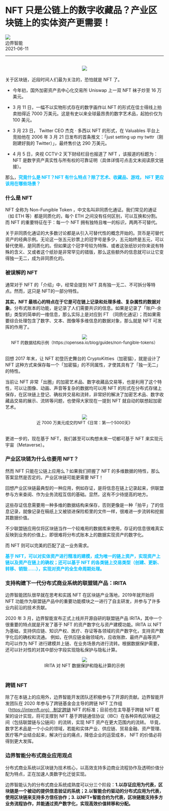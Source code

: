 # NFT 只是公链上的数字收藏品？产业区块链上的实体资产更需要！
<div class="article_about">
    <div class="article_about_owner_container">
        <div class="article_about_icon_wrap">
            <img src='https://irita.bianjie.ai/img/blog/bianjie_icon.png' class="article_about_icon">
        </div>
        <span class="article_about_owner">边界智能</span>
    </div>
    <span class='article_about_time'>2021-06-11</span>
</div>

---
<br>

<div align=center><img src="https://www.bianjie.ai/resources/IRITA/IRITA-HOME-Map/blog0/NFT01.png" ></div>
</br>
关于区块链，近段时间人们最为关注的，恐怕就是 NFT 了。

- 今年初，国外加密资产去中心化交易所 Uniswap 上一双 NFT 袜子炒至 16 万美元。

- 3 月 11 日，一幅不以实物形式存在的数字画作以 NFT 的形式在佳士得线上拍卖拍得近 7000 万美元。这是有史以来全球最昂贵的数字艺术品，起拍价仅为100 美元。

- 3 月 23 日， Twitter CEO 杰克 · 多西以 NFT 的形式，在 Valuables 平台上竞拍他在 2006 年 3 月 21 日发布的首条推文：「just setting up my twttr（刚刚建好我的 Twitter）」，最终售价达 290 万美元。

- 4 月 5 日，央视 CCTV-2 天下财经栏目也报道了 NFT ，该报道的标题为：NFT 是数字资产真实性与所有权的可靠证明（具体详情可点击文末阅读原文链接）。



那么，<font color=#00BFFF>**究竟什么是 NFT？NFT 有什么特点？除了艺术、收藏品、游戏， NFT 更应该用在哪些场景？**</font>

### 什么是 NFT

NFT 全称为 Non-Fungible Token ，中文名叫非同质化通证。我们常见的通证（如 ETH 等）都是同质化的，每个 ETH 之间没有任何区别，可以互换和分割。而 NFT 的重要特征在于：每一个 NFT 拥有独特且唯一的标识，两两不可替代。

 

关于非同质化通证的大多数讨论都是从引入可替代性的概念开始的。货币是可替代资产的经典示例。无论这一张五元钞票上的冠字号是多少，五元始终是五元，可以替代使用，是同质化的。但如果这个冠字号较为特殊、或者这张纸钞对你来说有特殊的含义、又或者这个纸钞是非常罕见的错版，那么这些额外的信息就可以让它变得独一无二，成为非同质化的。

 
### 被误解的 NFT

通常对于 NFT 的「介绍」中，经常会提到 NFT 具有独一无二、不可拆分等特点。然而，这只是 NFT的一部分特性。

 

**其实，NFT 最核心的特点在于它是可在链上记录和处理多维、复杂属性的数据对象**。分布式账本的功能，是记录了人们需要共识的信息。如果是记录了「账户-余额」类型的简单的一维信息，那么实际上是对应到 FT （同质化通证）；而如果需要综合处理包含了数字、文本、图像等多维信息的数据对象，那么就是 NFT 可发挥的作用了。
</br>
<div align=center> <img src="https://www.bianjie.ai/resources/IRITA/IRITA-HOME-Map/blog0/NFT02.png" > </div>
<center> <font size=2> NFT 的数据结构示例（https://opensea.io/blog/guides/non-fungible-tokens） </font> </center>
</br>

回想 2017 年末，让 NFT 初登历史舞台的 CryptoKitties（加密猫），就是设计了 NFT 这种方式来保存每一个「加密猫」的不同属性，才使其具有了「独一无二」的特性。

当前让 NFT 非常「出圈」的加密艺术品、数字收藏品交易等，也是利用了这个特性，可以让图像、动画、声音等复杂的数据均可以用 NFT 的形式在分布式存储上保存，在区块链上登记、确权并交易和流转，非常好的解决了加密艺术品、数字收藏品交易的展示、流转等问题，也使得大家现在一提到 NFT 就自动的联想起加密艺术。
</br>

<div align=center><img src="https://www.bianjie.ai/resources/IRITA/IRITA-HOME-Map/blog0/NFT03.png"/></div>
<center> <font size=2>近 7000 万美元成交的NFT《日常：第一个5000天》</font> </center> 
</br>

更进一步的，现在基于 NFT，我们甚至可以构想未来一切都可基于 NFT 来实现元宇宙（Metaverse）。

### 产业区块链为什么也要用 NFT？

然而 NFT 只能在公链上应用么？如果我们把握了 NFT 的多维数据的特性，那么答案显然是否定的。产业区块链可能更需要 NFT！

回想产业区块链最典型的一种应用，例如存证，是将信息在链上记录起来，供联盟参与方来查阅、作为业务流程互信的基础。显然，这有不少待提高的地方。

这些存证信息需要用一种多维的数据结构来保存，否则更像是一种「拍平」了的信息记录，就像记录在稿纸上又被锁进保险柜里的文件一样，很难进一步流转和挖掘其数据价值。

不少联盟链应用仅将区块链当作一个较难用的数据库来使用，存证的信息很难真实反映到业务的价值上，即很难将分布式账本上的数据实现资产的数字化。

而 NFT 则可以完美的匹配了这一业务需求。

<font color=#00BFFF>**基于 NFT，可以对实体资产进行精准的建模，成为唯一的链上资产，实现资产上链以及资产在链上的确权；还可以基于 NFT 的各类链上交易类型（创建、更新、转移、销毁……），实现对资产的全生命周期处理。**</font>

### 支持构建下一代分布式商业系统的联盟链产品：IRITA

边界智能团队很早就在思考和实践 NFT 在区块链产业落地，2019年就开始将 NFT 功能作为联盟链产品中的重要功能模块之一进行了自主研发，并参与了许多业内前沿的技术贡献。

 

2020 年 3 月，边界智能宣布正式上线并开源自研的联盟链产品 IRITA，其中一个很重要的特点就是开发了基于 NFT 的资产数字化与资产建模功能。IRITA 以 NFT 为基础，支持供应链、知识产权、医疗、存证等各领域的资产数字化，支持资产数字化后的确权和流通。
例如，在供应链金融领域内，应收账款、最终产品等资产均可以作为 NFT 进行建模并上链、在业务场景内进行流转。根据数据保护需要，还可以针对性的对其中部分字段实现隐私保护与隐私计算。
</br>
<div align=center><img src="https://www.bianjie.ai/resources/IRITA/IRITA-HOME-Map/blog0/NFT04.png" ></div>
 <center> IRITA 对 NFT 数据保护和隐私计算的示例 </center> 
</br>

### 跨链 NFT

除了在本链上的应用外，边界智能开发团队还积极参与了开源的贡献。边界智能开发团队在 2020 年参与了跨链基金会主导的跨链 NFT 工作组（https://internft.org）,制定跨链 NFT 的标准；目前也在主导基于跨链 NFT 框架的设计实现，将可支撑到 NFT 基于跨链通信协议（IBC）在各种异构区块链之间（包括联盟链与公链间）的流转，实现 NFT 资产在更大范围内的流转。
毕竟，数字艺术品是一个小众的领域，若能和实体产业、供应链、贸易金融、资产管理、医疗等产业结合起来，解决行业的痛点，降低企业的运营成本， NFT 的价值必将得到更大发挥。

### 边界智能分布式商业应用观点

分布式商业系统以区块链为技术核心，以高效支持多边商业流程协作及透明价值分配为特点，正在加速人类数字化迁徙实现。

边界智能认为的分布式商业系统成熟度可以分三个阶段：**1.以存证应用为代表，区块链是一个被动的提供信息验证的系统；2.以智能合约驱动的分布式应用为代表，使用区块链来支持多方信任协作；3. 以NFT+智能合约为代表，区块链能支持多方业务流程协作，并能通过资产数字化，实现高效价值转移和分配。**


